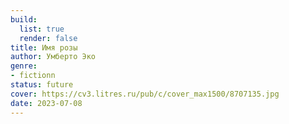```yaml
---
build:
  list: true
  render: false
title: Имя розы
author: Умберто Эко
genre:
- fictionn
status: future
cover: https://cv3.litres.ru/pub/c/cover_max1500/8707135.jpg
date: 2023-07-08
---
```


